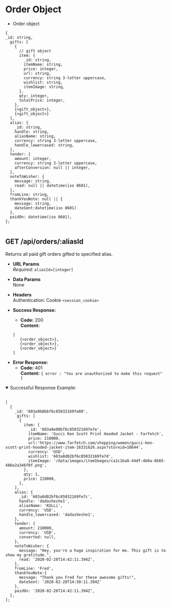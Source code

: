 # Order Object

- Order object

```
{
_id: string,
  gifts: [
    {
      // gift object
      item: {
        _id: string,
        itemName: string,
        price: integer,
        url: string,
        currency: string 3-letter uppercase,
        wishlist: string,
        itemImage: string,
      },
      qty: integer,
      totalPrice: integer,
    },
    {<gift_object>},
    {<gift_object>}
  ],
  alias: {
    _id: string,
    handle: string,
    aliasName: string,
    currency: string 3-letter uppercase,
    handle_lowercased: string,
  },
  tender: {
    amount: integer,
    currency: string 3-letter uppercase,
    afterConversion: null || integer,
  },
  noteToWisher: {
    message: string,
    read: null || datetime(iso 8601),
  },
  fromLine: string,
  thankYouNote: null || {
    message: string,
    dateSent:datetime(iso 8601)
  },
  paidOn: datetime(iso 8601),
};


```

## **GET /api/orders/:aliasId**

Returns all paid gift orders gifted to specified alias.

- **URL Params**  
  _Required:_ `aliasId=[integer]`
- **Data Params**  
  None
- **Headers**  
  Authentication: Cookie `<session_cookie>`
- **Success Response:**

  - **Code:** 200  
    **Content:**

  ```
  [
     {<order_object>},
     {<order_object>},
     {<order_object>}
  ]
  ```

* **Error Response:**
  - **Code:** 401  
    **Content:** `{ error : "You are unauthorized to make this request" }`

<details open>
<summary>Successful Response Example:</summary>
<br>

```
[
  {
    _id: '603a9b8bbf6c85032169fe80',
     gifts: [
      {
        item: {
          _id: '603a8e00bf6c85032169fe7e',
          itemName: 'Gucci Ken Scott Print Hooded Jacket - Farfetch',
          price: 210000,
          url:'https://www.farfetch.com/shopping/women/gucci-ken-scott-print-hooded-jacket-item-16331626.aspx?storeid=10644',
          currency: 'USD',
          wishlist: '603a8d02bf6c85032169fe7d',
          itemImage: '/data/images/itemImages/ca1c1ba8-44df-4b0a-8b65-486e2a346f0f.png',
        },
        qty: 1,
        price: 210000,
      },
    ],
    alias: {
      _id: '603a8d02bf6c85032169fe7c',
      handle: 'dadasheshe1',
      aliasName: 'KULLi',
      currency: 'USD',
      handle_lowercased: 'dadasheshe1',
    },
    tender: {
      amount: 210000,
      currency: 'USD',
      converted: null,
    },
    noteToWisher: {
      message: "Hey, you're a huge inspiration for me. This gift is to show my gratitude.",
      read: '2020-02-28T14:42:11.394Z',
    },
    fromLine: 'Fred',
    thankYouNote:{
      message: "Thank you Fred for these awesome gifts!",
      dateSent: '2020-02-28T14:50:11.394Z'
    },
    paidOn: '2020-02-26T14:42:11.394Z',
  },
];
```

</details>
